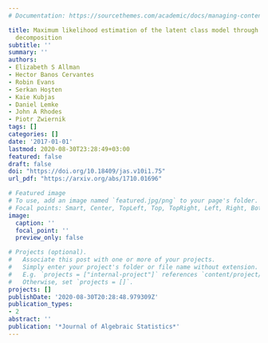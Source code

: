 ```yaml
---
# Documentation: https://sourcethemes.com/academic/docs/managing-content/

title: Maximum likelihood estimation of the latent class model through model boundary
  decomposition
subtitle: ''
summary: ''
authors:
- Elizabeth S Allman
- Hector Banos Cervantes
- Robin Evans
- Serkan Hoşten
- Kaie Kubjas
- Daniel Lemke
- John A Rhodes
- Piotr Zwiernik
tags: []
categories: []
date: '2017-01-01'
lastmod: 2020-08-30T23:28:49+03:00
featured: false
draft: false
doi: "https://doi.org/10.18409/jas.v10i1.75"
url_pdf: "https://arxiv.org/abs/1710.01696"

# Featured image
# To use, add an image named `featured.jpg/png` to your page's folder.
# Focal points: Smart, Center, TopLeft, Top, TopRight, Left, Right, BottomLeft, Bottom, BottomRight.
image:
  caption: ''
  focal_point: ''
  preview_only: false

# Projects (optional).
#   Associate this post with one or more of your projects.
#   Simply enter your project's folder or file name without extension.
#   E.g. `projects = ["internal-project"]` references `content/project/deep-learning/index.md`.
#   Otherwise, set `projects = []`.
projects: []
publishDate: '2020-08-30T20:28:48.979309Z'
publication_types:
- 2
abstract: ''
publication: '*Journal of Algebraic Statistics*'
---
```

